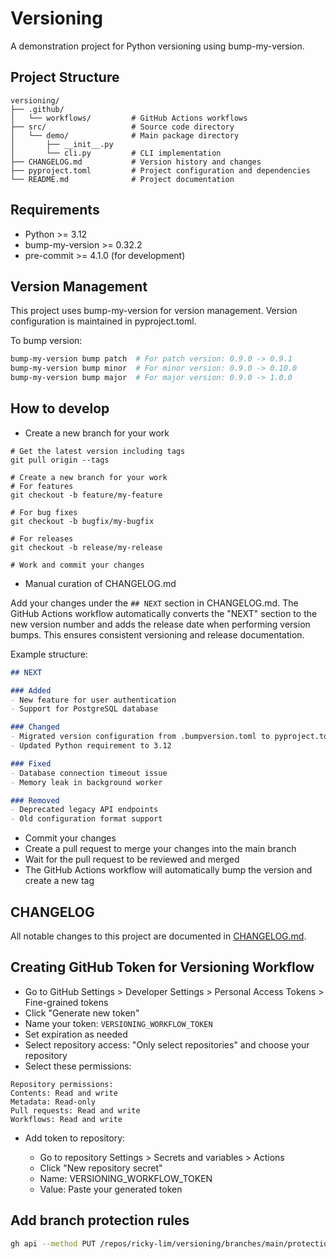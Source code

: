 # Versioning

A demonstration project for Python versioning using bump-my-version.

## Project Structure

```
versioning/
├── .github/
│   └── workflows/         # GitHub Actions workflows
├── src/                   # Source code directory
│   └── demo/              # Main package directory
│       ├── __init__.py
│       └── cli.py         # CLI implementation
├── CHANGELOG.md           # Version history and changes
├── pyproject.toml         # Project configuration and dependencies
└── README.md              # Project documentation
```

## Requirements

- Python >= 3.12
- bump-my-version >= 0.32.2
- pre-commit >= 4.1.0 (for development)

## Version Management
This project uses bump-my-version for version management. Version configuration is maintained in pyproject.toml.

To bump version:

```bash
bump-my-version bump patch  # For patch version: 0.9.0 -> 0.9.1
bump-my-version bump minor  # For minor version: 0.9.0 -> 0.10.0
bump-my-version bump major  # For major version: 0.9.0 -> 1.0.0
```

## How to develop

- Create a new branch for your work

```
# Get the latest version including tags
git pull origin --tags

# Create a new branch for your work
# For features
git checkout -b feature/my-feature

# For bug fixes
git checkout -b bugfix/my-bugfix

# For releases
git checkout -b release/my-release

# Work and commit your changes
```

- Manual curation of CHANGELOG.md

Add your changes under the `## NEXT` section in CHANGELOG.md.
The GitHub Actions workflow automatically converts the "NEXT" section to the new version number and adds the release date when performing version bumps.
This ensures consistent versioning and release documentation.

Example structure:

```markdown
## NEXT

### Added
- New feature for user authentication
- Support for PostgreSQL database

### Changed
- Migrated version configuration from .bumpversion.toml to pyproject.toml
- Updated Python requirement to 3.12

### Fixed
- Database connection timeout issue
- Memory leak in background worker

### Removed
- Deprecated legacy API endpoints
- Old configuration format support
```

- Commit your changes
- Create a pull request to merge your changes into the main branch
- Wait for the pull request to be reviewed and merged
- The GitHub Actions workflow will automatically bump the version and create a new tag

## CHANGELOG

All notable changes to this project are documented in [CHANGELOG.md](CHANGELOG.md).

## Creating GitHub Token for Versioning Workflow

- Go to GitHub Settings > Developer Settings > Personal Access Tokens > Fine-grained tokens
- Click "Generate new token"
- Name your token: `VERSIONING_WORKFLOW_TOKEN`
- Set expiration as needed
- Select repository access: "Only select repositories" and choose your repository
- Select these permissions:

```
Repository permissions:
Contents: Read and write
Metadata: Read-only
Pull requests: Read and write
Workflows: Read and write
```

- Add token to repository:

  - Go to repository Settings > Secrets and variables > Actions
  - Click "New repository secret"
  - Name: VERSIONING_WORKFLOW_TOKEN
  - Value: Paste your generated token


## Add branch protection rules

```bash
gh api --method PUT /repos/ricky-lim/versioning/branches/main/protection --input branch-protection-rules.json
```
